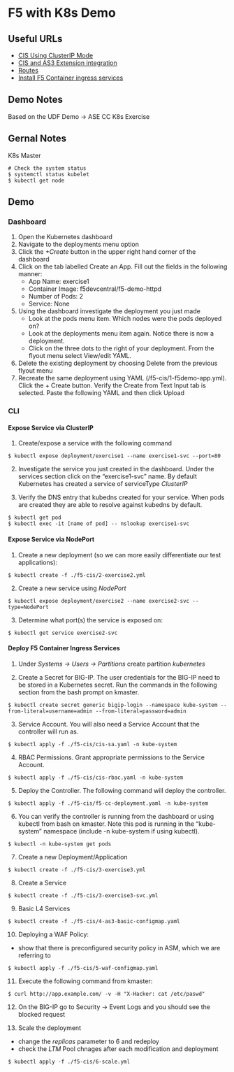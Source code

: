 # F5 with K8s Demo

## Useful URLs
- [CIS Using ClusterIP Mode](https://clouddocs.f5.com/training/community/containers/html/class1/module2/module2.html)
- [CIS and AS3 Extension integration](https://clouddocs.f5.com/containers/v2/kubernetes/kctlr-k8s-as3.html)
- [Routes](https://clouddocs.f5.com/containers/latest/userguide/routes.html)
- [Install F5 Container ingress services](https://devcentral.f5.com/s/articles/CIS-and-Kubernetes-Part-2-Install-F5-Container-ingress-services)

## Demo Notes
Based on the UDF Demo -> ASE CC K8s Exercise

## Gernal Notes
K8s Master

```shell
# Check the system status
$ systemctl status kubelet
$ kubectl get node
```

## Demo

### Dashboard

1. Open the Kubernetes dashboard
2. Navigate to the deployments menu option
3. Click the _+Create_ button in the upper right hand corner of the dashboard
4. Click on the tab labelled Create an App. Fill out the fields in the following manner:
    - App Name:	exercise1
    - Container Image: f5devcentral/f5-demo-httpd
    - Number of Pods: 2
    - Service: None
5. Using the dashboard investigate the deployment you just made
    - Look at the pods menu item. Which nodes were the pods deployed on?
    - Look at the deployments menu item again. Notice there is now a deployment.
    - Click on the three dots to the right of your deployment. From the flyout menu select View/edit YAML.
6. Delete the existing deployment by choosing Delete from the previous flyout menu
7. Recreate the same deployment using YAML (/f5-cis/1-f5demo-app.yml). Click the + Create button. Verify the Create from Text Input tab is selected. Paste the following YAML and then click Upload

### CLI

#### Expose Service via ClusterIP

1. Create/expose a service with the following command

```shell
$ kubectl expose deployment/exercise1 --name exercise1-svc --port=80
```

2. Investigate the service you just created in the dashboard. Under the services section click on the “exercise1-svc” name. By default Kubernetes has created a service of serviceType _ClusterIP_

3. Verify the DNS entry that kubedns created for your service. When pods are created they are able to resolve against kubedns by default.

```shell
$ kubectl get pod
$ kubectl exec -it [name of pod] -- nslookup exercise1-svc
```

#### Expose Service via NodePort

1. Create a new deployment (so we can more easily differentiate our test applications):

```shell
$ kubectl create -f ./f5-cis/2-exercise2.yml
```

2. Create a new service using _NodePort_

```shell
$ kubectl expose deployment/exercise2 --name exercise2-svc --type=NodePort
```

3. Determine what port(s) the service is exposed on:

```shell    
$ kubectl get service exercise2-svc
```

#### Deploy F5 Container Ingress Services

1. Under _Systems -> Users -> Partitions_ create partition _kubernetes_

2. Create a Secret for BIG-IP. The user credentials for the BIG-IP need to be stored in a Kubernetes secret. Run the commands in the following section from the bash prompt on kmaster.

```shell
$ kubectl create secret generic bigip-login --namespace kube-system --from-literal=username=admin --from-literal=password=admin
```

3. Service Account. You will also need a Service Account that the controller will run as.

```shell
$ kubectl apply -f ./f5-cis/cis-sa.yaml -n kube-system
```

4. RBAC Permissions. Grant appropriate permissions to the Service Account.

```shell
$ kubectl apply -f ./f5-cis/cis-rbac.yaml -n kube-system
```

5. Deploy the Controller. The following command will deploy the controller.

```shell
$ kubectl apply -f ./f5-cis/f5-cc-deployment.yaml -n kube-system
```

6. You can verify the controller is running from the dashboard or using kubectl from bash on kmaster. Note this pod is running in the “kube-system” namespace (include -n kube-system if using kubectl).

```shell
$ kubectl -n kube-system get pods
```

7. Create a new Deployment/Application

```shell
$ kubectl create -f ./f5-cis/3-exercise3.yml
```

8. Create a Service

```shell
$ kubectl create -f ./f5-cis/3-exercise3-svc.yml
```

9. Basic L4 Services

```shell
$ kubectl create -f ./f5-cis/4-as3-basic-configmap.yaml
```

10. Deploying a WAF Policy:
- show that there is preconfigured security policy in ASM, which we are referring to

```shell
$ kubectl apply -f ./f5-cis/5-waf-configmap.yaml
```

11. Execute the following command from kmaster:

```shell
$ curl http://app.example.com/ -v -H "X-Hacker: cat /etc/paswd"
```

12. On the BIG-IP go to Security -> Event Logs and you should see the blocked request

13. Scale the deployment
- change the _replicas_ parameter to 6 and redeploy
- check the _LTM_ Pool chnages after each modification and deployment

```shell
$ kubectl apply -f ./f5-cis/6-scale.yml
```


